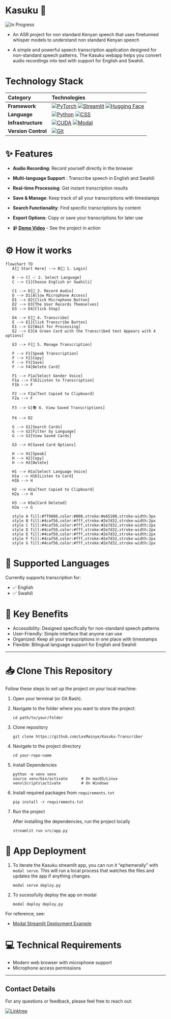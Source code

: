 # Kasuku 🦜

![In Progress](https://img.shields.io/badge/Status-In%20Progress-green?style=for-the-badge&logo=wrench&logoColor=white)

- An ASR project for non standard Kenyan speech that uses finetunned whisper models to understand non standard Kenyan speech

- A simple and powerful speech transcription application designed for non-standard speech patterns. The Kasuku webapp helps you convert audio recordings into text with support for English and Swahili.

# Technology Stack

| Category | Technologies |
| :--- | :--- |
| **Framework** | [![PyTorch](https://img.shields.io/badge/PyTorch-EE4C2C?style=for-the-badge&logo=pytorch&logoColor=white)](https://pytorch.org) [![Streamlit](https://img.shields.io/badge/Streamlit-FF4B4B?style=for-the-badge&logo=Streamlit&logoColor=white)](https://streamlit.io) [![Hugging Face](https://img.shields.io/badge/Hugging_Face-FFD21E?style=for-the-badge&logo=huggingface&logoColor=black)](https://huggingface.co/transformers) |
| **Language** | [![Python](https://img.shields.io/badge/Python-3776AB?style=for-the-badge&logo=python&logoColor=white)](https://www.python.org) [![CSS](https://img.shields.io/badge/CSS-1572B6?style=for-the-badge&logo=css3&logoColor=white)](https://developer.mozilla.org/en-US/docs/Web/CSS) |
| **Infrastructure** | [![CUDA](https://img.shields.io/badge/CUDA-76B900?style=for-the-badge&logo=nvidia&logoColor=white)](https://developer.nvidia.com/cuda-zone) [![Modal](https://img.shields.io/badge/Modal-22C55E?style=for-the-badge&logo=modal&logoColor=white)](https://modal.com) |
| **Version Control** | [![Git](https://img.shields.io/badge/Git-F05032?style=for-the-badge&logo=git&logoColor=white)](https://git-scm.com) |


# ✨ Features

* **Audio Recording**: Record yourself directly in the browser
* **Multi-language Support** : Transcribe speech in English and Swahili
* **Real-time Processing**: Get instant transcription results
* **Save & Manage**: Keep track of all your transcriptions with timestamps
* **Search Functionality**: Find specific transcriptions by content
* **Export Options**: Copy or save your transcriptions for later use

* 📹 **[Demo Video](https://drive.google.com/drive/folders/1aEOcABBTU8vpO2khIQG6HzWbSakQLOpH)** - See the project in action

# ⚙️ How it works
```mermaid
flowchart TD
   A[🚀 Start Here] --> B[🔐 1. Login]
   
   B --> C[ ✅ 2. Select Language]
   C --> C1[Choose English or Swahili]

   C1 --> D[🎤 3. Record Audio]
   D --> D1[Allow Microphone Access]
   D1 --> D2[Click Microphone Button]
   D2 --> D3[The User Records Themselves]
   D3 --> D4[Click Stop]

   D4 --> E[📝 4. Transcribe]
   E --> E1[Click Transcribe Button]
   E1 --> E2[Wait for Processing]
   E2 --> E3[A Green Card with the Transcribed text Appears with 4 options]

   E3 --> F[💾 5. Manage Transcription]

   F --> F1[Speak Transcription]
   F --> F2[Copy]
   F --> F3[Save]
   F --> F4[Delete Card]

   F1 --> F1a[Select Gender Voice]
   F1a --> F1b[Listen to Transcription]
   F1b --> F

   F2 --> F2a[Text Copied to Clipboard]
   F2a --> F

   F3 --> G[📚 6. View Saved Transcriptions]

   F4 --> D2

   G --> G1[Search Cards]
   G --> G2[Filter by Language]
   G --> G3[View Saved Cards]

   G3 --> H[Saved Card Options]

   H --> H1[Speak]
   H --> H2[Copy]
   H --> H3[Delete]

   H1 --> H1a[Select Language Voice]
   H1a --> H1b[Listen to Card]
   H1b --> H

   H2 --> H2a[Text Copied to Clipboard]
   H2a --> H

   H3 --> H3a[Card Deleted]
   H3a --> G

   style A fill:#ff9800,color:#000,stroke:#e65100,stroke-width:3px
   style B fill:#4caf50,color:#fff,stroke:#2e7d32,stroke-width:2px
   style C fill:#4caf50,color:#fff,stroke:#2e7d32,stroke-width:2px
   style D fill:#4caf50,color:#fff,stroke:#2e7d32,stroke-width:2px
   style E fill:#4caf50,color:#fff,stroke:#2e7d32,stroke-width:2px
   style F fill:#4caf50,color:#fff,stroke:#2e7d32,stroke-width:2px
   style G fill:#4caf50,color:#fff,stroke:#2e7d32,stroke-width:2px
```

# 💬 Supported Languages 
Currently supports transcription for:

* ✅ English 
* ✅ Swahili

# 🎯 Key Benefits

* Accessibility: Designed specifically for non-standard speech patterns
* User-Friendly: Simple interface that anyone can use
* Organized: Keep all your transcriptions in one place with timestamps
* Flexible: Bilingual language support for English and Swahili

---

# 📥 Clone This Repository

Follow these steps to set up the project on your local machine:

1. Open your terminal (or Git Bash).
   
2. Navigate to the folder where you want to store the project:
   ```
   cd path/to/your/folder
   ```

3. Clone repository
   ```
   git clone https://github.com/LexMainye/Kasuku-Transcriber
    ```
   
4.  Navigate to the project directory

    ```
    cd your-repo-name
    ```

5.  Install Dependencies

    ```
    python -m venv venv
    source venv/bin/activate      # On macOS/Linux
    venv\Scripts\activate         # On Windows
    ```
6. Install required packages from `requirements.txt`

   ```
   pip install -r requirements.txt
   ```

7. Run the project

   After installing the dependencies, run the project locally
   
   ```
   streamlit run src/app.py
   ```

# 🚀 App Deployment

1. To iterate the Kasuku streamlit app, you can run it “ephemerally” with `modal serve`. This will run a local process that watches the files and updates the app if anything changes.
   
   ```
   modal serve deploy.py
   ```
   
2. To sucessfully deploy the app on modal

   ```
   modal deploy deploy.py
   ```

For reference, see:
- [Modal Streamlit Deployment Example](https://modal.com/docs/examples/serve_streamlit)

  

# 💻 Technical Requirements

* Modern web browser with microphone support
* Microphone access permissions

---

## Contact Details

For any questions or feedback, please feel free to reach out:

[![Linktree](https://img.shields.io/badge/-LinkTree-39E09B?style=for-the-badge&logo=linktree&logoColor=white)](https://linktr.ee/mainye)


